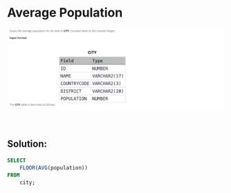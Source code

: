 # Average Population

<div id="header" align="center">
  <img src="https://github.com/MartaCasdelg/SQL-HackerRank-Solutions/blob/main/1.%20Basic/Images/average_population.png" />
</div>

&nbsp;

## Solution:

```sql
SELECT
    FLOOR(AVG(population))
FROM
    city;
```